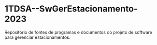 # 1TDSA--SwGerEstacionamento-2023
Repositório de fontes de programas e documentos do projeto de software para gerenciar estacionamentos.
